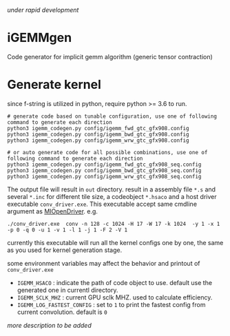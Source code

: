 *under rapid development*

# iGEMMgen

Code generator for implicit gemm algorithm (generic tensor contraction)

# Generate kernel
since f-string is utilized in python, require python >= 3.6 to run.
```
# generate code based on tunable configuration, use one of following command to generate each direction
python3 igemm_codegen.py config/igemm_fwd_gtc_gfx908.config
python3 igemm_codegen.py config/igemm_bwd_gtc_gfx908.config
python3 igemm_codegen.py config/igemm_wrw_gtc_gfx908.config

# or auto generate code for all possible combinations, use one of following command to generate each direction
python3 igemm_codegen.py config/igemm_fwd_gtc_gfx908_seq.config
python3 igemm_codegen.py config/igemm_bwd_gtc_gfx908_seq.config
python3 igemm_codegen.py config/igemm_wrw_gtc_gfx908_seq.config
```

The output file will result in `out` directory. result in a assembly file `*.s` and several `*.inc` for different tile size, a codeobject `*.hsaco` and a host driver executable `conv_driver.exe`. This executable accept same cmdline argument as [MIOpenDriver](https://rocmsoftwareplatform.github.io/MIOpen/doc/html/driver.html). e.g.
```
./conv_driver.exe  conv -n 128 -c 1024 -H 17 -W 17 -k 1024  -y 1 -x 1 -p 0 -q 0 -u 1 -v 1 -l 1 -j 1 -F 2 -V 1
```
currently this executable will run all the kernel configs one by one, the same as you used for kernel generation stage.

some environment variables may affect the behavior and printout of `conv_driver.exe`
* `IGEMM_HSACO` : indicate the path of code object to use. default use the generated one in currentl directory.
* `IGEMM_SCLK_MHZ` : current GPU sclk MHZ. used to calculate efficiency.
* `IGEMM_LOG_FASTEST_CONFIG` : set to `1` to print the fastest config from current convolution. default is `0`

*more description to be added*
